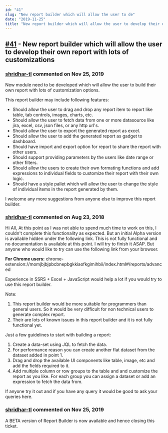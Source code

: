 ```yaml
---
id: "41"
slug: "New report builder which will allow the user to de"
date: "2019-11-25"
title: "New report builder which will allow the user to develop their own report with lots of customizations"
---
```



## [#41](https://github.com/shridhar-tl/jira-assistant/issues/41) - New report builder which will allow the user to develop their own report with lots of customizations

### [shridhar-tl](https://github.com/shridhar-tl) commented on Nov 25, 2019

New module need to be developed which will allow the user to build their own report with lots of customization options.

This report builder may include following features:
* Should allow the user to drag and drop any report item to report like table, tab controls, images, charts, etc.
* Should allow the user to fetch data from one or more datasource like jira, excel, csv, json files, or any http url's.
* Should allow the user to export the generated report as excel.
* Should allow the user to add the generated report as gadget to dashboard.
* Should have import and export option for report to share the report with other users.
* Should support providing parameters by the users like date range or other filters.
* Should allow the users to create their own formating functions and add expressions to individual fields to customize their report with their own logic.
* Should have a style pallet which will allow the user to change the style of individual items in the report generated by them.

I welcome any more suggestions from anyone else to improve this report builder.

### [shridhar-tl](https://github.com/shridhar-tl) commented on Aug 23, 2018

Hi All,
At this point as I was not able to spend much time to work on this, I couldn't complete this functionality as expected. But an initial Alpha version is available hidden under the following link. This is not fully functional and no documentation is available at this point. I will try to finish it ASAP. But anyone who would like to try can use the following link from your browser.

**For Chrome users:** 
chrome-extension://momjbjbjpbcbnepbgkkiaofkgimihbii/index.html#/reports/advanced

Experience in SSRS + Excel + JavaScript would help a lot if you would try to use this report builder.

Note: 
1) This report builder would be more suitable for programmers than general users. So it would be very difficult for non technical users to generate complex report.
2) Their are lots of known issues in this report builder and it is not fully functional yet.

Just a few guidelines to start with building a report:
1) Create a data-set using JQL to fetch the data.
2) For performance reason you can create another flat dataset from the dataset added in point 1.
3) Drag and drop the available UI components like table, image, etc and add the fields required to it.
4) Add multiple column or row groups to the table and and customize the report as you like. For each group you can assign a dataset or add an expression to fetch the data from. 

If anyone try it out and if you have any query it would be good to ask your queries here.

### [shridhar-tl](https://github.com/shridhar-tl) commented on Nov 25, 2019

A BETA version of Report Builder is now available and hence closing this ticket.
